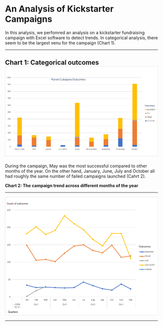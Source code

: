 # An Analysis of Kickstarter Campaigns
In this analysis, we perfomred an analysis on a kickstarter fundraising campaign with Excel software to detect trends.
In categorical analysis, there seem to be the largest venu for the campaign (Chart 1).

---
**Chart 1: Categorical outcomes**
![1- Parent category outcome_BHashemi](https://github.com/BHashemi2021/kickstarter-analysis-/blob/main/Parent-category-outcomes.png)
---


During the campaign, May was the most successful compared to other months of the year. On the other hand, January, June, July and October all had roughly the same number of failed campaigns launched (Cahrt 2).

**Chart 2: The campaign trend across different months of the year**

---

![Outcomes-Based-on-LaunchDate](https://github.com/BHashemi2021/kickstarter-analysis-/blob/main/Outcomes-Based-on-LaunchDate.png)

---
